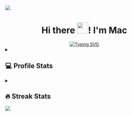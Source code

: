 <!--horizontal divider(gradiant)-->
<img src="https://user-images.githubusercontent.com/73097560/115834477-dbab4500-a447-11eb-908a-139a6edaec5c.gif">

<h1 align="center">
  Hi there <img src="https://media.giphy.com/media/hvRJCLFzcasrR4ia7z/giphy.gif" width="35">! I'm Mac
</h1>

<div align="center">
  <a href="https://git.io/typing-svg"><img src="https://readme-typing-svg.demolab.com?font=Fira+Code&pause=1000&center=true&vCenter=true&width=600&lines=CS+Student+at+UST-Legazpi;Always+learning+new+things;Full+stack+Cutie;Modern%2C+Fast%2C+Efficient" alt="Typing SVG" /></a>
</div>

<div align="center">
</div>

<details>
  <summary>
    <h2>💻 Profile Stats</h2>
  </summary>
  <hr />
  <img src="https://github-readme-stats.vercel.app/api?username=mjbalcueva&show_icons=true&theme=github_dark" alt="GitHub Stats" />
  <img align="center" src="https://github-readme-stats.vercel.app/api/top-langs/?username=mjbalcueva&show_icons=true&theme=github_dark&layout=compact" />
</details>

<details>
  <summary>
    <h2>🔥 Streak Stats</h2>
  </summary>
  <hr />
  <p align="center"><img src="https://github-readme-streak-stats.herokuapp.com/?user=mjbalcueva&theme=tokyonight_duo" alt="7oSkaaa" /></p>
</details>

<!--horizontal divider(gradiant)-->
<img src="https://user-images.githubusercontent.com/73097560/115834477-dbab4500-a447-11eb-908a-139a6edaec5c.gif">
